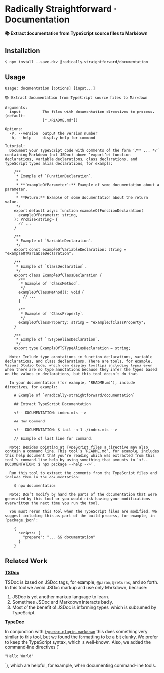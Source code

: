 # Radically Straightforward · Documentation

**📚 Extract documentation from TypeScript source files to Markdown**

## Installation

```console
$ npm install --save-dev @radically-straightforward/documentation
```

## Usage

<!-- DOCUMENTATION START: $ node ./build/index.mjs --help -->

```
Usage: documentation [options] [input...]

📚 Extract documentation from TypeScript source files to Markdown

Arguments:
  input          The files with documentation directives to process. (default:
                 ["./README.md"])

Options:
  -V, --version  output the version number
  -h, --help     display help for command

Tutorial:
  Document your TypeScript code with comments of the form ‘/** ... */’ containing Markdown (not JSDoc) above ‘export’ed function declarations, variable declarations, class declarations, and TypeScript types alias declarations, for example:

    /**
     * Example of `FunctionDeclaration`.
     * 
     * **`exampleOfParameter`:** Example of some documentation about a parameter.
     * 
     * **Return:** Example of some documentation about the return value.
     */
    export default async function exampleOfFunctionDeclaration(
      exampleOfParameter: string,
    ): Promise<string> {
      // ...
    }

    /**
     * Example of `VariableDeclaration`.
     */
    export const exampleOfVariableDeclaration: string = "exampleOfVariableDeclaration";

    /**
     * Example of `ClassDeclaration`.
     */
    export class ExampleOfClassDeclaration {
      /**
       * Example of `ClassMethod`.
       */
      exampleOfClassMethod(): void {
        // ...
      }
    
      /**
       * Example of `ClassProperty`.
       */
      exampleOfClassProperty: string = "exampleOfClassProperty";
    }

    /**
     * Example of `TSTypeAliasDeclaration`.
     */
    export type ExampleOfTSTypeAliasDeclaration = string;
    
  Note: Include type annotations in function declarations, variable declarations, and class declarations. There are tools, for example, Visual Studio Code, which can display tooltips including types even when there are no type annotations because they infer the types based on the values in declarations, but this tool doesn’t do that.

  In your documentation (for example, ‘README.md’), include directives, for example:

    # Example of `@radically-straightforward/documentation`

    ## Extract TypeScript Documentation

    <!-- DOCUMENTATION: index.mts -->

    ## Run Command

    <!-- DOCUMENTATION: $ tail -n 1 ./index.mts -->

    // Example of last line for command.

  Note: Besides pointing at TypeScript files a directive may also contain a command line. This tool’s ‘README.md’, for example, includes this help document that you’re reading which was extracted from this tool’s command-line help by using something that amounts to ‘<!-- DOCUMENTATION: $ npx package --help -->’.

  Run this tool to extract the comments from the TypeScript files and include them in the documentation:

    $ npx documentation

  Note: Don’t modify by hand the parts of the documentation that were generated by this tool or you would risk having your modifications overwritten the next time you run the tool.

  You must rerun this tool when the TypeScript files are modified. We suggest including this as part of the build process, for example, in ‘package.json’:

    {
      scripts: {
        "prepare": "... && documentation"
      }
    }
```

<!-- DOCUMENTATION END: $ node ./build/index.mjs --help -->

## Related Work

**[TSDoc](https://tsdoc.org/)**

TSDoc is based on JSDoc tags, for example, `@param`, `@returns`, and so forth. In this tool we avoid JSDoc markup and use only Markdown, because:

1. JSDoc is yet another markup language to learn.
2. Sometimes JSDoc and Markdown interacts badly.
3. Most of the benefit of JSDoc is informing types, which is subsumed by TypeScript.

**[TypeDoc](https://typedoc.org/)**

In conjunction with [`typedoc-plugin-markdown`](https://www.npmjs.com/package/typedoc-plugin-markdown) this does something very similar to this tool, but we found the formatting to be a bit clunky. We prefer to keep the TypeScript syntax, which is well-known. Also, we added the command-line directives (`<!-- DOCUMENTATION START: $ echo "Hello World" -->

```
"Hello World"
```

<!-- DOCUMENTATION END: $ echo "Hello World" -->`), which are helpful, for example, when documenting command-line tools.
